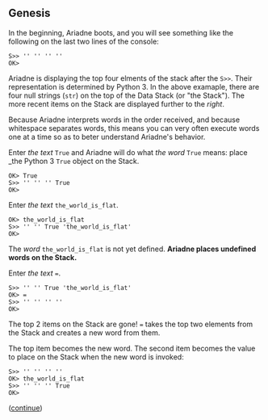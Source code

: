 ## Genesis

In the beginning, Ariadne boots, and you will see something like the following on the last two lines of the console:

    S>> '' '' '' ''
    OK>

Ariadne is displaying the top four elments of the stack after the `S>>`.
Their representation is determined by Python 3.
In the above examaple, there are four null strings (`str`) on the top of the Data Stack (or "the Stack").
The more recent items on the Stack are displayed further to the _right_.

Because Ariadne interprets words in the order received, and
because whitespace separates words,
this means you can very often execute words one at a time so as to beter understand Ariadne's behavior.

Enter _the text_ `True` and Ariadne will do what _the word_ `True` means: place _the Python 3 `True` object on the Stack.
    
    OK> True
    S>> '' '' '' True
    OK>
    
Enter _the text_ `the_world_is_flat`.

    OK> the_world_is_flat
    S>> '' '' True 'the_world_is_flat'
    OK>
    
The _word_ `the_world_is_flat` is not yet defined.
**Ariadne places undefined words on the Stack.**

Enter _the text_ `=`.

    S>> '' '' True 'the_world_is_flat'
    OK> =
    S>> '' '' '' ''
    OK>
    
The top 2 items on the Stack are gone!
`=` takes the top two elements from the Stack and creates a new word from them.

The top item becomes the new word.
The second item becomes the value to place on the Stack when the new word is invoked:

    S>> '' '' '' ''
    OK> the_world_is_flat
    S>> '' '' '' True
    OK>
    
([continue](https://github.com/dmparrishphd/Python4th/blob/master/2b/Tutorial/body2.md))
